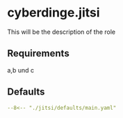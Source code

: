# cyberdinge.jitsi

This will be the description of the role

## Requirements

a,b und c

## Defaults

``` YAML title="defaults/main.yaml"
--8<-- "./jitsi/defaults/main.yaml"
```